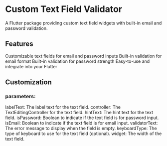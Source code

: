 # Custom Text Field Validator

A Flutter package providing custom text field widgets with built-in email and password validation.

## Features

Customizable text fields for email and password inputs
Built-in validation for email format
Built-in validation for password strength
Easy-to-use and integrate into your Flutter 

## Customization

### parameters:

labelText: The label text for the text field.
controller: The TextEditingController for the text field.
hintText: The hint text for the text field.
isPassword: Boolean to indicate if the text field is for password input.
isEmail: Boolean to indicate if the text field is for email input.
validatorText: The error message to display when the field is empty.
keyboardType: The type of keyboard to use for the text field (optional).
widget: The width of the text field.